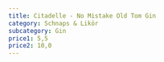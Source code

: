 ```yaml
---
title: Citadelle - No Mistake Old Tom Gin
category: Schnaps & Likör
subcategory: Gin
price1: 5,5
price2: 10,0
---
```

